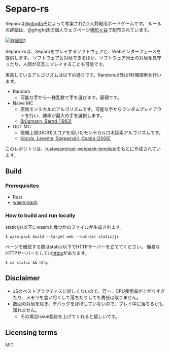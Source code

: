 # Separo-rs

Separoは[@gfngfn](https://github.com/gfngfn)氏によって考案された2人対戦用ボードゲームです。
ルールの詳細は、@gfngfn氏の個人ウェブページ[佛陀ヶ谷](http://buddhagaja.soregashi.com/boardgame.html#jump_boardgame_separo)で配布されています。

[![終局図1](https://github.com/ToruNiina/separo-rs/blob/master/separo.png)](https://toruniina.github.io/separo-rs/)

Separo-rsは、Separoをプレイするソフトウェアと、Webインターフェースを提供します。
ソフトウェアと対局できるほか、ソフトウェア同士の対局を見守ったり、人間が交互にプレイすることも可能です。

実装しているアルゴリズムは以下の通りです。Random以外は1秒間探索を行います。

- Random
  - 可能な手から一様乱数で手を選びます。最弱です。
- Naive MC
  - 原始モンテカルロアルゴリズムです。可能な手からランダムプレイアウトを行い、勝率が最大の手を選択します。
  - [Brügmann, Bernd (1993)](http://www.ideanest.com/vegos/MonteCarloGo.pdf)
- UCT MC
  - 信頼上限(UCB1)スコアを用いたモンテカルロ木探索アルゴリズムです。
  - [Kocsis, Levente; Szepesvári, Csaba (2006)](https://doi.org/10.1007/11871842_29)

このレポジトリは、[rustwasm/rust-webpack-template](https://github.com/rustwasm/rust-webpack-template)をもとに作成されています。

## Build

### Prerequisites

- Rust
- [wasm-pack](https://github.com/rustwasm/wasm-pack)

### How to build and run locally

static/js/以下にwasmと幾つかのファイルが生成されます。

```
$ wasm-pack build --target web --out-dir static/js
```

ページを確認する際はstatic/以下でHTTPサーバーを立ててください。
簡易なHTTPサーバーとしては[https](https://github.com/thecoshman/http)があります。

```
$ cd static && http
```

## Disclaimer

- JSのベストプラクティスに詳しくないので、万一、CPU使用率が上がりすぎたり、メモリを食い尽くして落ちたりしても責任は取りません。
- 数回の対局を除き、デバッグをほぼしていないので、プレイ中に落ちるかも知れません。
  - その場合Issue報告を上げてくれると嬉しいです。

## Licensing terms

MIT.
